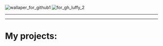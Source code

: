 ![wallaper_for_github1](https://github.com/user-attachments/assets/3ada0b9e-e21d-46b5-8724-43389c2d103c)
![for_gh_luffy_2](https://github.com/user-attachments/assets/c155d175-c90d-45fc-8676-c504c9c28a66)

<hr>

<hr>
<h1>My projects:</h1>



<!--
**HuskarMid/HuskarMid** is a ✨ _special_ ✨ repository because its `README.md` (this file) appears on your GitHub profile.

Here are some ideas to get you started:

- 🔭 I’m currently working on ...
- 🌱 I’m currently learning ...
- 👯 I’m looking to collaborate on ...
- 🤔 I’m looking for help with ...
- 💬 Ask me about ...
- 📫 How to reach me: ...
- 😄 Pronouns: ...
- ⚡ Fun fact: ...
-->
